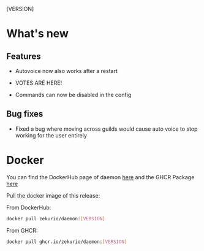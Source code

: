 [VERSION]

# What's new

## Features

- Autovoice now also works after a restart

- VOTES ARE HERE!

- Commands can now be disabled in the config

## Bug fixes

- Fixed a bug where moving across guilds would cause auto voice to stop working for the user entirely

# Docker

You can find the DockerHub page of daemon [here](https://hub.docker.com/r/zekurio/daemon) and the GHCR Package [here](https://github.com/zekurio?tab=packages&repo_name=daemon)

Pull the docker image of this release:

From DockerHub:

```bash
docker pull zekurio/daemon:[VERSION]
```

From GHCR:

```bash
docker pull ghcr.io/zekurio/daemon:[VERSION]
```
